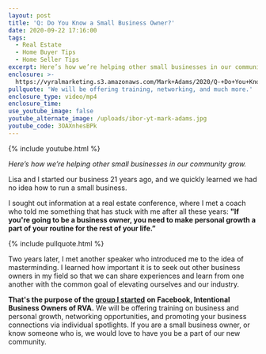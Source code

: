 ```yaml
---
layout: post
title: 'Q: Do You Know a Small Business Owner?'
date: 2020-09-22 17:16:00
tags:
  - Real Estate
  - Home Buyer Tips
  - Home Seller Tips
excerpt: Here’s how we’re helping other small businesses in our community grow.
enclosure: >-
  https://vyralmarketing.s3.amazonaws.com/Mark+Adams/2020/Q-+Do+You+Know+a+Small+Business+Owner_.mp4
pullquote: 'We will be offering training, networking, and much more.'
enclosure_type: video/mp4
enclosure_time:
use_youtube_image: false
youtube_alternate_image: /uploads/ibor-yt-mark-adams.jpg
youtube_code: 3OAXnhesBPk
---
```

{% include youtube.html %}

*Here’s how we’re helping other small businesses in our community grow.*

Lisa and I started our business 21 years ago, and we quickly learned we had no idea how to run a small business.&nbsp;

I sought out information at a real estate conference, where I met a coach who told me something that has stuck with me after all these years: **"If you're going to be a business owner, you need to make personal growth a part of your routine for the rest of your life.”&nbsp;**

{% include pullquote.html %}

Two years later, I met another speaker who introduced me to the idea of masterminding. I learned how important it is to seek out other business owners in my field so that we can share experiences and learn from one another with the common goal of elevating ourselves and our industry.&nbsp;

**That's the purpose of the&nbsp;**[**group I started**](https://www.facebook.com/groups/453620405315147v) **on Facebook, Intentional Business Owners of RVA.** We will be offering training on business and personal growth, networking opportunities, and promoting your business connections via individual spotlights. If you are a small business owner, or know someone who is, we would love to have you be a part of our new community.&nbsp;
